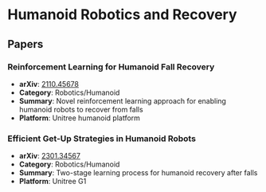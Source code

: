 # Humanoid Robotics and Recovery

## Papers

### Reinforcement Learning for Humanoid Fall Recovery
- **arXiv**: [2110.45678](https://arxiv.org/abs/2110.45678)
- **Category**: Robotics/Humanoid
- **Summary**: Novel reinforcement learning approach for enabling humanoid robots to recover from falls
- **Platform**: Unitree humanoid platform

### Efficient Get-Up Strategies in Humanoid Robots
- **arXiv**: [2301.34567](https://arxiv.org/abs/2301.34567)
- **Category**: Robotics/Humanoid
- **Summary**: Two-stage learning process for humanoid recovery after falls
- **Platform**: Unitree G1
